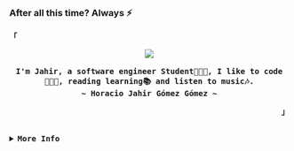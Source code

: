 ### After all this time? Always ⚡

<!--
**JahirGomez/JahirGomez** is a ✨ _special_ ✨ repository because its `README.md` (this file) appears on your GitHub profile.

Here are some ideas to get you started:

- 🔭 I’m currently working on ...
- 🌱 I’m currently learning ...
- 👯 I’m looking to collaborate on ...
- 🤔 I’m looking for help with ...
- 💬 Ask me about ...
- 📫 How to reach me: ...
- 😄 Pronouns: ...
- ⚡ Fun fact: ...
-->

<!-- JahirGomez's GitHub Profile -->
<div align="justify">

<!-- Profile -->
<p align="left"><strong><samp>「</samp></strong></p>
  <p align="center">
    <samp>
      <b>
        <image src="https://readme-typing-svg.herokuapp.com?font=Iosevka&duration=5000&size=16&color=6791c9&center=true&width=410&height=45&lines=Hello+There!+👋;Welcome+to+my+GitHub+profile...">
      <br>
      <br>
        I'm Jahir, a software engineer Student👨🏻‍🎓, I like to code👨🏻‍💻, reading learning📚 and listen to music🎶.
        <br>
      </b>
      <b>
        ~ Horacio Jahir Gómez Gómez ~
      </b>
    </samp>
  </p>
<p align="right"><strong><samp>」</samp></strong></p>

<br>

<details>
<summary><samp><b>More Info</b></samp></summary>

<h2></h2><br>

<!-- Contact Me -->
<p align="center">
  <samp>
    [<a href="https://twitter.com/jahirgomez17">twitter</a>]
    [<a href="https://www.instagram.com/jahirgomez17/">instagram</a>]
    [<a href="jahirgomez1714@gmail.com">e-mail</a>]
  </samp>
</p>

<h2></h2><br>

<!-- Profile Views Badge -->
<p align="center">
  <samp>
  <a href="#--------">
    <img src="https://komarev.com/ghpvc/?username=JahirGomez&label=Profile+Views&color=grey" alt="profile views" /> 
  </a>
  </samp>
</p>

<!-- Github Trophy -->
<div align="center">
  <table>
    <tr>
      <td><a href="#--------"><img align="center" alt="GitHub Trophy" src="https://github-trophies.vercel.app/?username=JahirGomez&rank=SECRET,SSS,SS,S,AAA,AA,A&row=2&column=3&margin-w=15&margin-h=15&no-frame=true&theme=nord"></a></td>
    </tr>
  </table>
</div>

<!-- Github Stats -->
<div align="center">
  <table>
    <tr>
      <td><a href="#--------"><img height="137px" align="center" alt="GitHub Stats" src="https://github-readme-stats-git-masterrstaa-rickstaa.vercel.app/api?username=JahirGomez&count_private=true&show_icons=true&line_height=21&include_all_commits=true&hide_border=true&theme=nord"/></a></td>
      <td><a href="#--------"><img height="137px" align="center" alt="Top Language" src="https://github-readme-stats-git-masterrstaa-rickstaa.vercel.app/api/top-langs/?username=JahirGomez&layout=compact&line_height=21&hide_border=true&theme=nord"/></a></td>
      <td><a href="#--------"><img height="137px" align="center" alt="Top Language" src="https://github-readme-streak-stats.herokuapp.com/?user=JahirGomez&layout=compact&line_height=21&hide_border=true&theme=nord"/></a></td>
    </tr>
  </table>
</div>

</details>
</div>